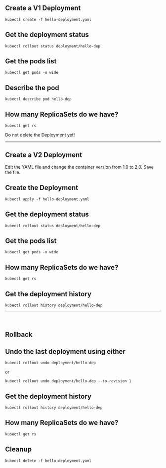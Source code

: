 ## Create a V1 Deployment

    kubectl create -f hello-deployment.yaml

## Get the deployment status

    kubectl rollout status deployment/hello-dep

## Get the pods list

    kubectl get pods -o wide

## Describe the pod

    kubectl describe pod hello-dep

## How many ReplicaSets do we have?

    kubectl get rs

Do not delete the Deployment yet!

---

## Create a V2 Deployment

Edit the YAML file and change the container version from 1.0 to 2.0. Save the file.
 
## Create the Deployment

    kubectl apply -f hello-deployment.yaml

## Get the deployment status

    kubectl rollout status deployment/hello-dep

## Get the pods list

    kubectl get pods -o wide

## How many ReplicaSets do we have?

    kubectl get rs

## Get the deployment history

    kubectl rollout history deployment/hello-dep

---
 
## Rollback

## Undo the last deployment using either

    kubectl rollout undo deployment/hello-dep

or

    kubectl rollout undo deployment/hello-dep --to-revision 1

## Get the deployment history

    kubectl rollout history deployment/hello-dep

## How many ReplicaSets do we have?

    kubectl get rs

## Cleanup

    kubectl delete -f hello-deployment.yaml
